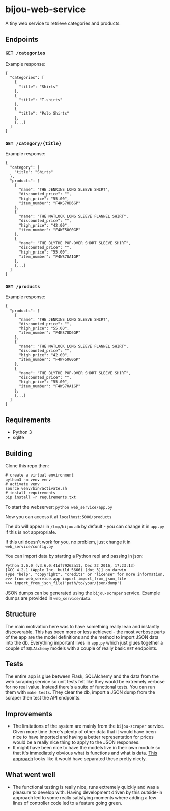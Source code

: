 # bijou-web-service

A tiny web service to retrieve categories and products.

## Endpoints

### `GET /categories`

Example response:

```
{
  "categories": [
    {
      "title": "Shirts"
    },
    {
      "title": "T-shirts"
    },
    {
      "title": "Polo Shirts"
    },
    {...}
  ]
}
```

### `GET /category/{title}`

Example response:

```
{
  "category": {
    "title": "Shirts"
  },
  "products": [
    {
      "name": "THE JENKINS LONG SLEEVE SHIRT",
      "discounted_price": "",
      "high_price": "55.00",
      "item_number": "F4KS70D6GP"
    },
    {
      "name": "THE MATLOCK LONG SLEEVE FLANNEL SHIRT",
      "discounted_price": "",
      "high_price": "42.00",
      "item_number": "F4WF50G0GP"
    },
    {
      "name": "THE BLYTHE POP-OVER SHORT SLEEVE SHIRT",
      "discounted_price": "",
      "high_price": "55.00",
      "item_number": "F4WS70A1GP"
    },
    {...}
  ]
}
```

### `GET /products`

Example response:

```
{
  "products": [
    {
      "name": "THE JENKINS LONG SLEEVE SHIRT",
      "discounted_price": "",
      "high_price": "55.00",
      "item_number": "F4KS70D6GP"
    },
    {
      "name": "THE MATLOCK LONG SLEEVE FLANNEL SHIRT",
      "discounted_price": "",
      "high_price": "42.00",
      "item_number": "F4WF50G0GP"
    },
    {
      "name": "THE BLYTHE POP-OVER SHORT SLEEVE SHIRT",
      "discounted_price": "",
      "high_price": "55.00",
      "item_number": "F4WS70A1GP"
    },
    {...}
  ]
}
```

## Requirements

* Python 3
* sqlite

## Building

Clone this repo then:

```
# create a virtual environment
python3 -m venv venv
# activate venv
source venv/bin/activate.sh
# install requirements
pip install -r requirements.txt
```

To start the webserver: `python web_service/app.py`

Now you can access it at `localhost:5000/products`

The db will appear in `/tmp/bijou.db` by default - you can change it in `app.py`
 if this is not appropriate.

If this url doesn't work for you, no problem, just change it in `web_service/config.py`

You can import data by starting a Python repl and passing in json:

```
Python 3.6.0 (v3.6.0:41df79263a11, Dec 22 2016, 17:23:13)
[GCC 4.2.1 (Apple Inc. build 5666) (dot 3)] on darwin
Type "help", "copyright", "credits" or "license" for more information.
>>> from web_service.app import import_from_json_file
>>> import_from_json_file('path/to/your/json/dump')
```

JSON dumps can be generated using the `bijou-scraper` service. Example
dumps are provided in `web_service/data`.

## Structure

The main motivation here was to have something really lean and instantly discoverable.
 This has been more or less achieved - the most verbose parts of the app
 are the model definitions and the method to import JSON data into the db.
 Everything important lives in `app.py` which just glues together a couple
 of `SQLAlchemy` models with a couple of really basic `GET` endpoints.

## Tests

The entire app is glue between Flask, SQLAlchemy and the data from the web
scraping service so unit tests felt like they would be extremely verbose for
no real value. Instead there's a suite of functional tests. You can run them
with `make tests`. They clear the db, import a JSON dump from the scraper
then test the API endpoints.

## Improvements

* The limitations of the system are mainly from the `bijou-scraper` service.
  Given more time there's plenty of other data that it would have been nice
  to have imported and having a better representation for prices would
  be a really nice thing to apply to the JSON responses.
* It might have been nice to have the models live in their own module
  so that it's immediately obvious what is functions and what is data.
  [This approach](http://stackoverflow.com/questions/9692962/flask-sqlalchemy-import-context-issue)
  looks like it would have separated these pretty nicely.

## What went well

* The functional testing is really nice, runs extremely quickly and was a
  pleasure to develop with. Having development driven by this outside-in
  approach led to some really satisfying moments where adding a few lines
  of controller code led to a feature going green.
